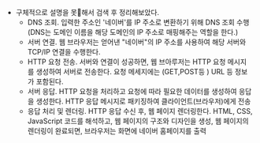 
- 구체적으로 설명을 못해서 검색 후 정리해보았다.
  - DNS 조회. 입력한 주소인 '네이버'를 IP 주소로 변환하기 위해 DNS 조회 수행 (DNS는 도메인 이름을 해당 도메인의 IP 주소로 매핑해주는 역할을 한다.)
  - 서버 연결. 웹 브라우저는 얻어낸 "네이버"의 IP 주소를 사용하여 해당 서버와 TCP/IP 연결을 수행한다.
  - HTTP 요청 전송. 서버와 연결이 성공하면, 웹 브아루저는 HTTP 요청 메시지를 생성하여 서버로 전송한다. 요청 메세지에는 (GET,POST등 ) URL 등 정보가 포함된다.
  - 서버 응답. HTTP 요청을 처리하고 요청에 따라 필요한 데이터를 생성하여 응답을 생성한다. HTTP 응답 메시지로 패키징하여 클라이언트(브라우저)에게 전송
  - 응답 처리 및 렌더링. HTTP 응답 수신 후, 웹 페이지 렌더링한다. HTML, CSS, JavaScript 코드를 해석하고, 웹 페이지의 구조와 디자인을 생성, 웹 페이지의 렌더링이 완료되면, 브라우저는 화면에 네이버 홈페이지를 출력

